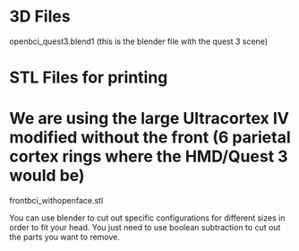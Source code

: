 # 3D Files

openbci_quest3.blend1 (this is the blender file with the quest 3 scene)

# STL Files for printing

# We are using the large Ultracortex IV modified without the front (6 parietal cortex rings where the HMD/Quest 3 would be)
frontbci_withopenface.stl

You can use blender to cut out specific configurations for different sizes in order to fit your head. You just need to use boolean subtraction to cut out the parts you want to remove.

